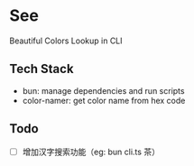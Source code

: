 # See

Beautiful Colors Lookup in CLI

## Tech Stack

- bun: manage dependencies and run scripts
- color-namer: get color name from hex code

## Todo

- [ ] 增加汉字搜索功能（eg: bun cli.ts 茶）
